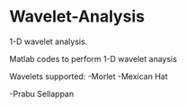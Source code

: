 # Wavelet-Analysis
1-D wavelet analysis. 

Matlab codes to perform 1-D wavelet anaysis

Wavelets supported:
-Morlet
-Mexican Hat

-Prabu Sellappan
